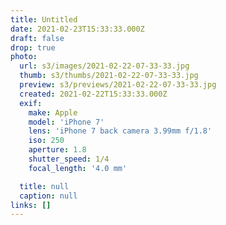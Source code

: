 ```yaml
---
title: Untitled
date: 2021-02-23T15:33:33.000Z
draft: false
drop: true
photo:
  url: s3/images/2021-02-22-07-33-33.jpg
  thumb: s3/thumbs/2021-02-22-07-33-33.jpg
  preview: s3/previews/2021-02-22-07-33-33.jpg
  created: 2021-02-22T15:33:33.000Z
  exif:
    make: Apple
    model: 'iPhone 7'
    lens: 'iPhone 7 back camera 3.99mm f/1.8'
    iso: 250
    aperture: 1.8
    shutter_speed: 1/4
    focal_length: '4.0 mm'

  title: null
  caption: null
links: []
---
```

